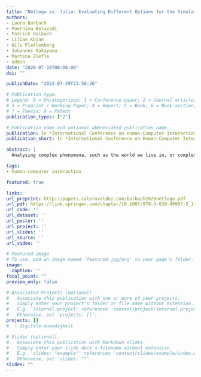 ```yaml
---
title: "Netlogo vs. Julia: Evaluating Different Options for the Simulation of Opinion Dynamics"
authors:
- Laura Burbach
- Poornima Belavadi
- Patrick Halbach
- Lilian Kojan
- Nils Plettenberg
- Johannes Nakayama
- Martina Ziefle
- admin
date: "2020-07-19T00:00:00"
doi: ""

publishDate: "2022-07-29T23:58:26"

# Publication type.
# Legend: 0 = Uncategorized; 1 = Conference paper; 2 = Journal article;
# 3 = Preprint / Working Paper; 4 = Report; 5 = Book; 6 = Book section;
# 7 = Thesis; 8 = Patent
publication_types: ["2"]

# Publication name and optional abbreviated publication name.
publication: In *International Conference on Human-Computer Interaction*
publication_short: In *International Conference on Human-Computer Interaction*

abstract: |
  Analysing complex phenomena, such as the world we live in, or complex interactions, also requires methods that are suitable for considering both the individual aspects of these phenomena and the resulting overall system. As a method well suited for the consideration of complex phenomena, we consider agent-based models in this study. Using two programming languages (Netlogo and Julia) we simulate a simple bounded-rationality opinion formation model with and without backfire effect. We analyzed, which of the languages is better for the creation of agent-based models and found, that both languages have some advantages for the creation of simulations. While Julia is much faster in simulating a model, Netlogo has a nice Interface and is more intuitive to use for non-computer scientists. Thus the choice of the programming language remains always a trade-off and in future more complex models should be …

tags:
- human-computer interaction

featured: true

links:
url_preprint: http://papers.calerovaldez.com/burbach2020netlogo.pdf
url_pdf: https://link.springer.com/chapter/10.1007/978-3-030-49907-5_1
url_code: ''
url_dataset: ''
url_poster: ''
url_project: ''
url_slides: ''
url_source: ''
url_video: ''

# Featured image
# To use, add an image named 'featured.jpg/png' to your page's folder.
image:
  caption: ''
focal_point: ""
preview_only: false

# Associated Projects (optional).
#   Associate this publication with one or more of your projects.
#   Simply enter your project's folder or file name without extension.
#   E.g. 'internal-project' references 'content/project/internal-project/index.md'.
#   Otherwise, set 'projects: []'.
projects: []
#  - digitale-muendigkeit

# Slides (optional).
#   Associate this publication with Markdown slides.
#   Simply enter your slide deck's filename without extension.
#   E.g. 'slides: "example"' references 'content/slides/example/index.md'.
#   Otherwise, set 'slides: ""'.
slides: ""
---
```


